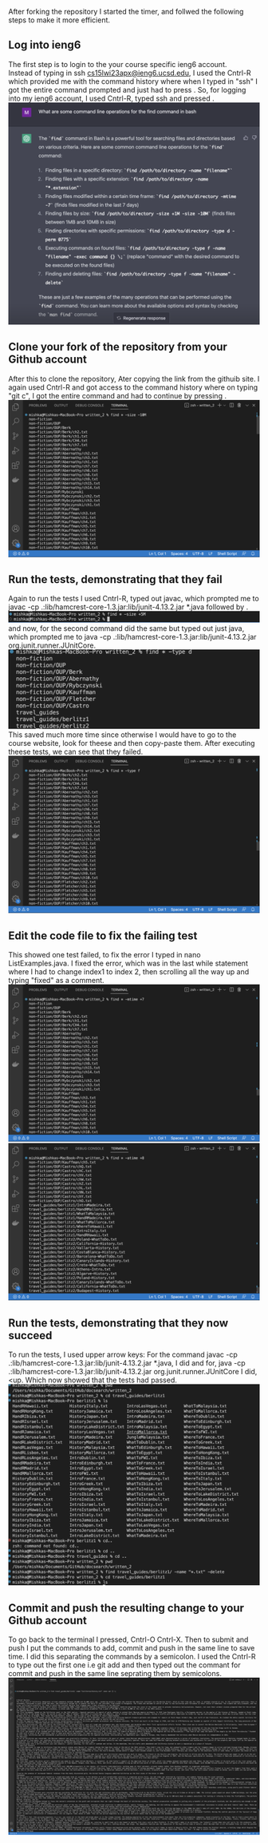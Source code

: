 After forking the repository I started the timer, and follwed the following steps to make it more efficient. <br>
## Log into ieng6

The first step is to login to the your course specific ieng6 account. <br>
Instead of typing in ssh cs15lwi23apx@ieng6.ucsd.edu, I used the Cntrl-R which provided me with the command history where when I typed in "ssh" I got the entire command prompted and just had to press <enter>. 
 So, for logging into my ieng6 account, I used Cntrl-R, typed ssh and pressed <enter>.
  ![Image](one.png)
  
 ## Clone your fork of the repository from your Github account
 
  After this to clone the repository, Ater copying the link from the githuib site. 
 I again used Cntrl-R and got access to the command history where on typing "git c", I got the entire command and had to continue by pressing  <enter>.
  ![Image](two.png)
 
 ## Run the tests, demonstrating that they fail
 Again to run the tests I used Cntrl-R, typed out javac, which prompted me to javac -cp .:lib/hamcrest-core-1.3.jar:lib/junit-4.13.2.jar *.java followed by <enter>. 
   ![Image](three.png)
 and now, for the second command did the same but typed out just java, which prompted me to java -cp .:lib/hamcrest-core-1.3.jar:lib/junit-4.13.2.jar org.junit.runner.JUnitCore.
   ![Image](four.png)
 This saved much more time since otherwise I would have to go to the course website, look for theese and then copy-paste them.
 After executing theese tests, we can see that they failed.
  ![Image](five.png)
 
 ## Edit the code file to fix the failing test
   
  This showed one test failed, to fix the error I typed in nano ListExamples.java.
  I fixed the error, which was in the last while statement where I had to change index1 to index 2, then scrolling all the way up and typing "fixed" as a comment. 
 ![Image](six.png)
  ![Image](seven.png)
  
 ## Run the tests, demonstrating that they now succeed

   To run the tests, I used upper arrow keys: 
  For the command javac -cp .:lib/hamcrest-core-1.3.jar:lib/junit-4.13.2.jar *.java, I did <up><up><enter>
  and for, java -cp .:lib/hamcrest-core-1.3.jar:lib/junit-4.13.2.jar org.junit.runner.JUnitCore I did,<up<up><up><enter>.
 Which now showed that the tests had passed. 
   ![Image](eight.png)
 
 ## Commit and push the resulting change to your Github account 
 To go back to the terminal I pressed, Cntrl-O <enter> Cntrl-X. 
 Then to submit and push I put the commands to add, commit and push in the same line to save time. I did this separating the commands by a semicolon. I used the Cntrl-R to type out the first one i.e git add and then typed out the commant for commit and push in the same line seprating them by semicolons.
    ![Image](nine.png)
 
  
  
  
  
  
  
  











